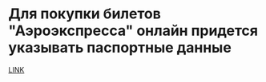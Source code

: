 # Для покупки билетов "Аэроэкспресса" онлайн придется указывать паспортные данные



[LINK](https://varlamov.ru/1949519.html)